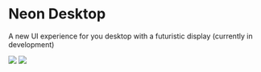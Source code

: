 <h1>Neon Desktop</h1>

<p>A new UI experience for you desktop with a futuristic display (currently in development)</p>

<img src="https://scontent.fmnl30-3.fna.fbcdn.net/v/t1.15752-9/350376081_558028819743171_6696793640619777764_n.png?_nc_cat=105&ccb=1-7&_nc_sid=ae9488&_nc_eui2=AeF6uAmZQDN135_SzC6hV5a0Vzl-f637W-NXOX5_rftb44LA_hrHnqN0ZMdPdCUtHaxtE9OhGI47zNkbx4oLQ8DF&_nc_ohc=hlGYVuLQdToAX-UeQZd&_nc_ht=scontent.fmnl30-3.fna&oh=03_AdQRHJFzI-r3vwTdfbV4rDeSFlm7pYF1HgAh4VkCv2W_pg&oe=64A28C84" />
<img src="https://scontent.fmnl30-3.fna.fbcdn.net/v/t1.15752-9/351480091_211678791730382_6060195620522431406_n.png?_nc_cat=108&ccb=1-7&_nc_sid=ae9488&_nc_eui2=AeFLAfQRgyr1gbIm7XKJNlvLvf-w-9IISLW9_7D70ghItXTZGceXUX7Z5arXnOA-Cpx6ZcAlX2UxWlOwz1ZorD8R&_nc_ohc=mp1fI6sxGpAAX8tFxfI&_nc_ht=scontent.fmnl30-3.fna&oh=03_AdQclVJLFxkX6BUqzjdnZGZoNwBrpOJxP1tvroUJUm0FKg&oe=64A26FBA](https://scontent.fmnl17-3.fna.fbcdn.net/v/t1.15752-9/352203040_1993640190990240_1100527116679378426_n.png?_nc_cat=110&ccb=1-7&_nc_sid=ae9488&_nc_eui2=AeG2LWtxEzOtOiGSpKnEtmYXHmUugvE-JNceZS6C8T4k10t4EIew8QW2OuYSuciKFn0B9HL9uMJ_PRFhJHHxjVVj&_nc_ohc=nj0B7odvUwEAX9aAe-x&_nc_ht=scontent.fmnl17-3.fna&oh=03_AdRjGq63UWW4PmKbpOmDND23nqSRB7dRSOzqfUB8DcUYfQ&oe=64A47707)" />

